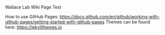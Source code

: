 Wallace Lab Wiki Page Test

How to use GitHub Pages: https://docs.github.com/en/github/working-with-github-pages/getting-started-with-github-pages
Themes can be found here: https://jekyllthemes.io
